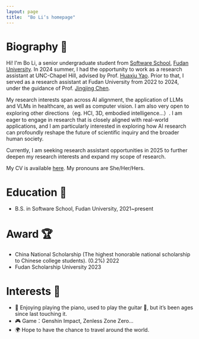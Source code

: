```yaml
---
layout: page
title:  "Bo Li‘s homepage"
---
```


Biography 🎒
======
Hi! I'm Bo Li, a senior undergraduate student from [Software School](https://software.fudan.edu.cn/main.htm), [Fudan University](https://www.fudan.edu.cn/). In 2024 summer, I had the opportunity to work as a research assistant at UNC-Chapel Hill, advised by Prof. [Huaxiu Yao](https://www.huaxiuyao.io/). Prior to that, I served as a research assistant at Fudan University from 2022 to 2024, under the guidance of Prof. [Jingjing Chen](https://fvl.fudan.edu.cn/people/jingjingchen/).

My research interests span across AI alignment, the application of LLMs and VLMs in healthcare, as well as computer vision. I am also very open to exploring other directions（eg. HCI, 3D, embodied intelligence...）. I am eager to engage in research that is closely aligned with real-world applications, and I am particularly interested in exploring how AI research can profoundly reshape the future of scientific inquiry and the broader human society. 

Currently, I am seeking research assistant opportunities in 2025 to further deepen my research interests and expand my scope of research. 

My CV is available [here](CV_BoLi.pdf). My pronouns are She/Her/Hers.

Education 📖
======
* B.S. in Software School, Fudan University, 2021~present

Award 🏆
======
* China National Scholarship (The highest honorable national scholarship to Chinese college students). (0.2%) 2022
* Fudan Scholarship University 2023

Interests 🌟
======
* 🎹 Enjoying playing the piano, used to play the guitar 🎸, but it’s been ages since last touching it.
* 🎮 Game：Genshin Impact, Zenless Zone Zero...
* 🌍 Hope to have the chance to travel around the world. 
